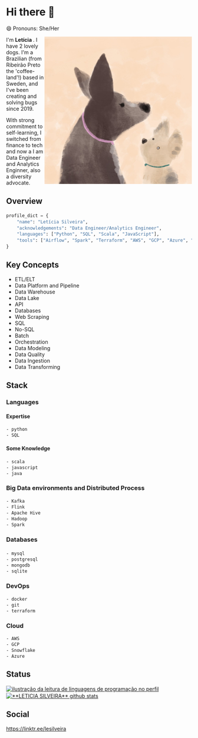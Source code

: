 # Hi there 👋

😄 Pronouns: She/Her

<img src="https://raw.githubusercontent.com/leticiaisilveira/LeticiaISilveira/master/babies.jpeg" alt="ilustração de um computador" min-width="400px" max-width="400px" width="400px" align="right"> 
<p align="left"> 
I'm  <strong> Letícia  </strong>.  I have 2 lovely dogs. I'm a Brazilian (from Ribeirão Preto the 'coffee-land'!) based in Sweden, and I've been creating and solving bugs since 2019.

With strong commitment to self-learning, I switched from finance to tech and now a I am Data Engineer and Analytics Enginner, also a diversity advocate.
</p>

## Overview


```python
profile_dict = {
    "name": "Letícia Silveira",
    "acknowledgements": "Data Engineer/Analytics Engineer",
    "languages": ["Python", "SQL", "Scala", "JavaScript"],
    "tools": ["Airflow", "Spark", "Terraform", "AWS", "GCP", "Azure", "GIT", "Kafka", "Flink", "Apache Hive", "Hadoop", "Looker"]
}
```


## Key Concepts
- ETL/ELT
- Data Platform and Pipeline
- Data Warehouse
- Data Lake
- API
- Databases
- Web Scraping
- SQL
- No-SQL
- Batch
- Orchestration
- Data Modeling
- Data Quality
- Data Ingestion
- Data Transforming
## Stack

### Languages
#### Expertise
    - python
    - SQL
#### Some Knowledge
    - scala
    - javascript
    - java

### Big Data environments and Distributed Process
    - Kafka
    - Flink
    - Apache Hive
    - Hadoop
    - Spark
### Databases
#### 
    - mysql
    - postgresql
    - mongodb
    - sqlite

### DevOps 
    - docker
    - git
    - terraform

### Cloud 
    - AWS
    - GCP
    - Snowflake
    - Azure

## Status

<a href="https://github.com/leticiaisilveira" title="ilustração do mapeamento de linguagens">
  <img align="center" src="https://github-readme-stats.vercel.app/api/top-langs/?username=leticiaisilveira&theme=dracula&hide_langs_below=1" alt="ilustração da leitura de linguagens de programação no perfil"/>
</a>

<a href="https://github.com/leticiaisilveira" title="ilustração do mapeamento do perfil">
 <img align="center" src="https://github-readme-stats.vercel.app/api?username=leticiaisilveira&show_icons=true&theme=dracula&line_height=27" alt="**LETICIA SILVEIRA** github stats"/>
</a>
<br>

## Social
https://linktr.ee/lesilveira

